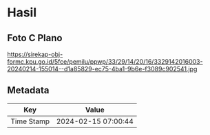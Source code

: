 # Hasil

## Foto C Plano

https://sirekap-obj-formc.kpu.go.id/5fce/pemilu/ppwp/33/29/14/20/16/3329142016003-20240214-155014--d1a85829-ec75-4ba1-9b6e-f3089c902541.jpg


## Metadata

| Key        | Value               |
| ---------- | ------------------- |
| Time Stamp | 2024-02-15 07:00:44 |



